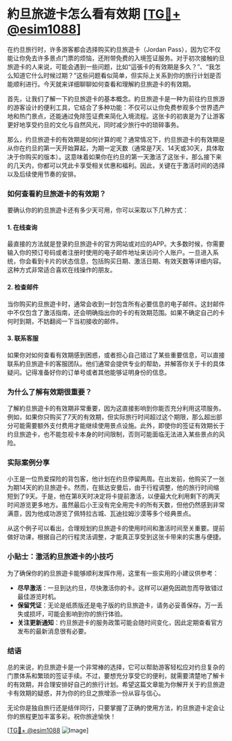 # 約旦旅遊卡怎么看有效期 [[TG💪+ @esim1088](https://t.me/s/esim1088)]

在约旦旅行时，许多游客都会选择购买約旦旅遊卡（Jordan Pass），因为它不仅能让你免去许多景点门票的烦恼，还附带免费的入境签证服务。对于初次接触約旦旅遊卡的人来说，可能会遇到一些问题，比如“這張卡的有效期是多久？”、“我怎么知道它什么时候过期？”这些问题看似简单，但实际上关系到你的旅行计划是否能顺利进行。今天就来详细聊聊如何查看和理解約旦旅遊卡的有效期。

首先，让我们了解一下約旦旅遊卡的基本概念。約旦旅遊卡是一种为前往约旦旅游的游客设计的便利工具，它结合了多种功能：不仅可以让你免费参观多个世界遗产地和热门景点，还能通过免除签证费来简化入境流程。这张卡的初衷是为了让游客更好地享受约旦的文化与自然风光，同时减少旅行中的琐碎事务。

那么，约旦旅遊卡的有效期是如何计算的呢？通常情况下，约旦旅遊卡的有效期是从你在约旦的第一天开始算起，为期一定天数（通常是7天、14天或30天，具体取决于你购买的版本）。这意味着如果你在约旦的第一天激活了这张卡，那么接下来的几天内，你都可以凭此卡享受相关优惠和福利。因此，关键在于激活时间的选择以及后续使用节奏的安排。

### 如何查看約旦旅遊卡的有效期？

要确认你的約旦旅遊卡还有多少天可用，你可以采取以下几种方式：

#### 1. **在线查询**
最直接的方法就是登录約旦旅遊卡的官方网站或对应的APP。大多数时候，你需要输入你的预订号码或者注册时使用的电子邮件地址来访问个人账户。一旦进入系统，你会看到卡片的状态信息，包括购买日期、激活日期、有效天数等详细内容。这种方式非常适合喜欢在线操作的朋友。

#### 2. **检查邮件**
当你购买約旦旅遊卡时，通常会收到一封包含所有必要信息的电子邮件。这封邮件中不仅包含了激活指南，还会明确指出你的卡的有效期范围。如果不确定自己的卡何时到期，不妨翻阅一下当初接收的邮件。

#### 3. **联系客服**
如果你对如何查看有效期感到困惑，或者担心自己错过了某些重要信息，可以直接联系約旦旅遊卡的客服团队。他们通常会提供专业的帮助，并解答你关于卡的具体疑问。记得准备好你的订单号或者其他能够证明身份的信息。

### 为什么了解有效期很重要？

了解約旦旅遊卡的有效期非常重要，因为这直接影响到你能否充分利用这项服务。例如，如果你只购买了7天的有效期，但实际旅行时间超过这个期限，那么超出部分可能需要额外支付费用才能继续使用景点设施。此外，即使你的签证有效期长于约旦旅遊卡，也不能忽视卡本身的时间限制，否则可能面临无法进入某些景点的风险。

### 实际案例分享

小王是一位热爱探险的背包客，他计划在约旦停留两周。在出发前，他购买了一张为期14天的約旦旅遊卡。然而，在抵达安曼后，由于行程调整，他的旅行时间缩短到了9天。于是，他在第8天时决定将卡提前激活，以便最大化利用剩下的两天时间游览更多地方。虽然最后小王没有完全用完卡的所有天数，但他仍然感到非常满意，因为他成功游览了佩特拉古城、瓦迪拉姆沙漠等多个经典景点。

从这个例子可以看出，合理规划約旦旅遊卡的使用时间和激活时间至关重要。提前做好功课，根据自己的行程灵活调整，才能真正享受到这张卡带来的实惠与便捷。

### 小贴士：激活約旦旅遊卡的小技巧

为了确保你的約旦旅遊卡能够顺利发挥作用，这里有一些实用的小建议供参考：

- **尽早激活**：一旦到达约旦，尽快激活你的卡。这样可以避免因疏忽而导致错过最佳游览时机。
- **保留凭证**：无论是纸质版还是电子版的约旦旅遊卡，请务必妥善保存。万一丢失或损坏，可能会影响到你的旅行体验。
- **关注更新通知**：约旦旅遊卡的服务政策可能会随时间变化，因此定期查看官方发布的最新消息很有必要。

### 结语

总的来说，約旦旅遊卡是一个非常棒的选择，它可以帮助游客轻松应对约旦复杂的门票体系和繁琐的签证手续。不过，要想充分享受它的便利，就需要清楚地了解卡的有效期，并合理安排好自己的旅行计划。希望这篇文章能为你解开关于約旦旅遊卡有效期的疑惑，并为你的约旦之旅增添一份从容与信心。

无论你是独自旅行还是结伴同行，只要掌握了正确的使用方法，約旦旅遊卡定会让你的旅程更加丰富多彩。祝你旅途愉快！

[[TG💪+ @esim1088](https://t.me/s/esim1088) ![Image](https://i.postimg.cc/4NQfJmqS/Snipaste-2025-05-13-00-14-12.png)]